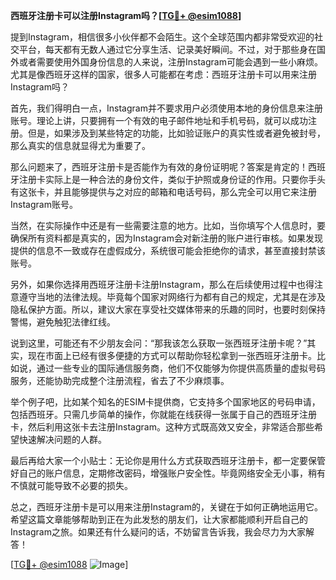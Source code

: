 **西班牙注册卡可以注册Instagram吗？[[TG💪+ @esim1088](https://t.me/s/esim1088)]**

提到Instagram，相信很多小伙伴都不会陌生。这个全球范围内都非常受欢迎的社交平台，每天都有无数人通过它分享生活、记录美好瞬间。不过，对于那些身在国外或者需要使用外国身份信息的人来说，注册Instagram可能会遇到一些小麻烦。尤其是像西班牙这样的国家，很多人可能都在考虑：西班牙注册卡可以用来注册Instagram吗？

首先，我们得明白一点，Instagram并不要求用户必须使用本地的身份信息来注册账号。理论上讲，只要拥有一个有效的电子邮件地址和手机号码，就可以成功注册。但是，如果涉及到某些特定的功能，比如验证账户的真实性或者避免被封号，那么真实的信息就显得尤为重要了。

那么问题来了，西班牙注册卡是否能作为有效的身份证明呢？答案是肯定的！西班牙注册卡实际上是一种合法的身份文件，类似于护照或身份证的作用。只要你手头有这张卡，并且能够提供与之对应的邮箱和电话号码，那么完全可以用它来注册Instagram账号。

当然，在实际操作中还是有一些需要注意的地方。比如，当你填写个人信息时，要确保所有资料都是真实的，因为Instagram会对新注册的账户进行审核。如果发现提供的信息不一致或存在虚假成分，系统很可能会拒绝你的请求，甚至直接封禁该账号。

另外，如果你选择用西班牙注册卡注册Instagram，那么在后续使用过程中也得注意遵守当地的法律法规。毕竟每个国家对网络行为都有自己的规定，尤其是在涉及隐私保护方面。所以，建议大家在享受社交媒体带来的乐趣的同时，也要时刻保持警惕，避免触犯法律红线。

说到这里，可能还有不少朋友会问：“那我该怎么获取一张西班牙注册卡呢？”其实，现在市面上已经有很多便捷的方式可以帮助你轻松拿到一张西班牙注册卡。比如说，通过一些专业的国际通信服务商，他们不仅能够为你提供高质量的虚拟号码服务，还能协助完成整个注册流程，省去了不少麻烦事。

举个例子吧，比如某个知名的ESIM卡提供商，它支持多个国家地区的号码申请，包括西班牙。只需几步简单的操作，你就能在线获得一张属于自己的西班牙注册卡，然后利用这张卡去注册Instagram。这种方式既高效又安全，非常适合那些希望快速解决问题的人群。

最后再给大家一个小贴士：无论你是用什么方式获取西班牙注册卡，都一定要保管好自己的账户信息，定期修改密码，增强账户安全性。毕竟网络安全无小事，稍有不慎就可能导致不必要的损失。

总之，西班牙注册卡是可以用来注册Instagram的，关键在于如何正确地运用它。希望这篇文章能够帮助到正在为此发愁的朋友们，让大家都能顺利开启自己的Instagram之旅。如果还有什么疑问的话，不妨留言告诉我，我会尽力为大家解答！

[[TG💪+ @esim1088](https://t.me/s/esim1088) ![Image](https://i.postimg.cc/4NQfJmqS/Snipaste-2025-05-13-00-14-12.png)]
